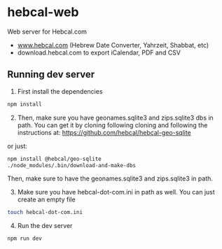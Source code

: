 # hebcal-web
Web server for Hebcal.com
* www.hebcal.com (Hebrew Date Converter, Yahrzeit, Shabbat, etc)
* download.hebcal.com to export iCalendar, PDF and CSV

## Running dev server

1. First install the dependencies
```bash
npm install
```

2. Then, make sure you have geonames.sqlite3 and zips.sqlite3 dbs in path.
You can get it by cloning following cloning and following the instructions at:
https://github.com/hebcal/hebcal-geo-sqlite

or just:

```bash
npm install @hebcal/geo-sqlite
./node_modules/.bin/download-and-make-dbs
```

Then, make sure to have the geonames.sqlite3 and zips.sqlite3 in path.


3. Make sure you have hebcal-dot-com.ini in path as well. You can just create an empty file

```bash
touch hebcal-dot-com.ini
```

4. Run the dev server

```bash
npm run dev
```
